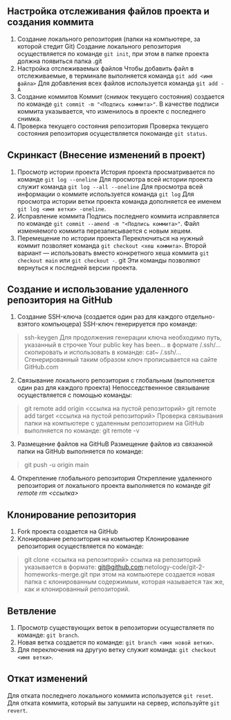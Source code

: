 ## Настройка отслеживания файлов проекта и создания коммита
1. Cоздание локального репозитория
(папки на компьютере, за которой стедит Git)
    Создание локального репозитория осуществляется по команде `git init`, при этом в папке проекта должна появиться папка .git
2. Настройка отслеживаемых файлов
    Чтобы добавить файл в отслеживаемые, в терминале выполняется команда `git add <имя файла>`
    Для добавления всех файлов используется команда `git add -A`
3. Создание коммитов
    Коммит (снимок текущего состояния) создается по команде `git commit -m "<Подпись коммита>"`. В качестве подписи коммита указывается, что изменилось в проекте с последнего снимка.
4. Проверка текущего состояния репозитория
    Проверка текущего состояния репозитория осуществляется покоманде `git status`.

## Скринкаст (Внесение изменений в проект)
1. Просмотр истории проекта
    История проекта просматривается по команде `git log --oneline`
    Для просмотра всей истории проекта служит команда `git log --all --oneline`
    Для просмотра всей информации о коммите используется команда `git log`
    Для просмотра истории ветки проекта команда дополняется ее именем `git log <имя ветки> -oneline`. 
2. Исправление коммита
    Подпись последнего коммита исправляется по команде `git commit --amend -m "<Подпись коммита>"`. Файл изменяемого коммита перезаписывается с новым хешем.
3. Перемещение по истории проекта
    Переключиться на нужный коммит позволяет команда `git checkout <хеш коммита>`. Второй вариант — использовать вместо конкретного хеша коммита `git checkout main` или `git checkout -`. git Эти команды позволяют вернуться к последней версии проекта.

## Создание и использование удаленного репозитория на GitHub
1. Создание SSH-ключа (создается один раз для каждого отдельно-взятого компьюцера)
    SSH-ключ генерируется про команде:
> ssh-keygen
    Для продолжения генерации ключа необходимо путь, указанный в строчке Your public key has been... в формате /.ssh/... скопировать и использовать в команде:
> cat~ /.ssh/...
    Сгенерированный таким образом ключ прописывается на сайте GitHub.com
2. Связывание локального репозитория с глобальным (выполняется один раз для каждого проекта)
    Непосседственнное связывание осуществляется с помощью команды:
> git remote add origin <ссылка на пустой репозиторий>
> git remote add target <ссылка на пустой репозиторий>
    Проверка связывания папки на компьютере с удаленным репозиторием на GitHub выполняется по команде:
> git remote -v 
3. Размещение файлов на GitHuB 
    Размещение файлов из связанной папки на GitHub выполняется по команде:
> git push -u origin main

4. Открепление глобального репозитория
    Открепление удаленного репозитория от локального проекта выполняется по команде _git remote rm <ссылка>_

## Клонирование репозитория
1. Fork проекта создается на GitHub 
2. Клонирование репозитория на компьютер
   Клонирование репозитория осуществляется по команде:
> git clone <ссылка на репозиторий>
    ссылка на репозиторий указывается в формате:
> git@github.com:netology-code/git-2-homeworks-merge.git
    при этом на компьютере создается новая папка с клонированным содержимым, которая называется так же, как и клонированный репозиторий.

## Ветвление
1. Просмотр существующих веток в репозитории осуществляетя по команде: `git branch`.
2. Новая ветка создается по команде: `git branch <имя новой ветки>`.
3. Для переключения на другую ветку служит команда: `git checkout <имя ветки>`.

## Откат изменений
Для отката последнего локального коммита используется `git reset`. Для отката коммита, который вы запушили на сервер, используйте `git revert`.

